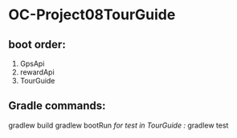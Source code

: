 # OC-Project08TourGuide

## boot order:

1. GpsApi
2. rewardApi
3. TourGuide

## Gradle commands:

gradlew build
gradlew bootRun
_for test in TourGuide :_
gradlew test


